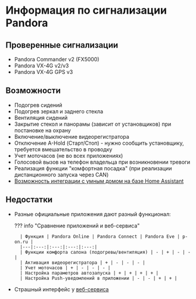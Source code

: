 # Информация по сигнализации Pandora

## Проверенные сигнализации

- Pandora Commander v2 (FX5000)
- Pandora VX-4G v2/v3
- Pandora VX-4G GPS v3

## Возможности

-   Подогрев сидений
-   Подогрев зеркал и заднего стекла
-   Вентиляция сидений
-   Закрытие стекол и панорамы (зависит от установщиков) при постановке на охрану
-   Включение/выключение видеорегистратора
-   Отключение A-Hold (Старт/Стоп) - нужно сообщить установщику, требуется вмешательство в проводку
-   Учет моточасов (не во всех приложениях)
-   Голосовой вызов на телефон владельца при возникновении тревоги
-   Реализация функции "комфортная посадка" (при реализации дистанционного запуска через CAN)
-   [Возможность интеграции с умным домом на базе Home Assistant](pandora_smart_home.md)


## Недостатки

- Разные официальные приложения дают разный функционал:
  
    ??? info "Сравнение приложений и веб-сервиса"
        
        | Функция | Pandora Online | Pandora Connect | Pandora Eve | p-on.ru |
        |---|:---:|:---:|:---:|:---:|
        | Функции комфорта салона (подогревы/вентиляция) | - | + | - | - |
        | Активация видеорегистратора | + | - | - | - |
        | Учет моточасов | + | - | - | - |
        | Настройка параметров автозапуска | + | + | + | + |
        | Настройка Push-уведомлений в приложении | - | - | + | + |

- Страшный интерфейс у [веб-сервиса](https://p-on.ru)

